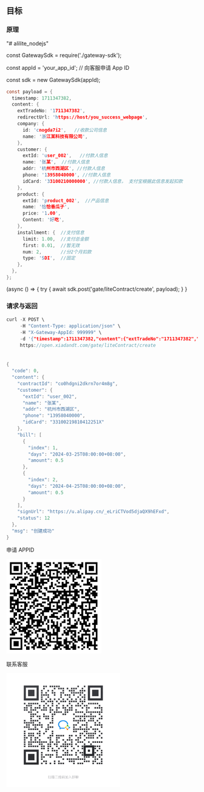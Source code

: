 ## 目标


### 原理

"# alilite_nodejs" 


const GatewaySdk = require('./gateway-sdk');

const appId = 'your_app_id'; // 向客服申请 App ID

const sdk = new GatewaySdk(appId);  
```c
const payload = {
  timestamp: 1711347382,
  content: {
    extTradeNo: '1711347382',
    redirectUrl: 'https://host/you_success_webpage',
    company: {
      id: 'cnogda7i2',   //收款公司信息
      name: '浙江某科技有限公司',
    },
    customer: {
      extId: 'user_002',   //付款人信息
      name: '张某',  //付款人信息
      addr: '杭州市西湖区', //付款人信息
      phone: '13958040000', //付款人信息
      idCard: '33100210000000', //付款人信息， 支付宝根据此信息发起扣款
    },
    product: {
      extId: 'product_002',  //产品信息
      name: '恰恰香瓜子',  
      price: '1.00',
      Content: '好吃',
    },
    installment: {  //支付信息
      limit: 1.00,  //支付总金额
      first: 0.01,  //暂无效
      num: 2,       //分2个月扣款
      type: 'SDI',  //固定
    },
  },
};
```
(async () => {
  try {
    await sdk.post('gate/liteContract/create', payload);
}
}


### 请求与返回

```c
curl -X POST \
     -H "Content-Type: application/json" \
     -H "X-Gateway-AppId: 999999" \
     -d '{"timestamp":1711347382,"content":{"extTradeNo":"1711347382","redirectUrl":"https://geekland.cc","company":{"id":"cnogda7i2dkqvf","name":"浙江某科技有限公司"},"customer":{"extId":"user_002","name":"张某","addr":"杭州市西湖区","phone":"13958040000","idCard":"3310021981000000"},"product":{"extId":"product_002","name":"恰恰香瓜子","price":"1.00","Content":"好吃"},"installment":{"limit":1.00,"first":0.01,"num":2,"type":"SDI"}}}' \
     https://open.xiadandt.com/gate/liteContract/create


{
  "code": 0,
  "content": {
    "contractId": "co0hdgni2dkrn7or4m8g",
    "customer": {
      "extId": "user_002",
      "name": "张某",
      "addr": "杭州市西湖区",
      "phone": "13958040000",
      "idCard": "33100219810412251X"
    },
    "bill": [
      {
        "index": 1,
        "days": "2024-03-25T08:00:00+08:00",
        "amount": 0.5
      },
      {
        "index": 2,
        "days": "2024-04-25T08:00:00+08:00",
        "amount": 0.5
      }
    ],
    "signUrl": "https://u.alipay.cn/_eLriCTVod5djaQX9hEFxd",
    "status": 12
  },
  "msg": "创建成功"
}

```

申请 APPID
 
<img src="https://raw.githubusercontent.com/284851828/alilite_nodejs/main/github_8888.png" width = 250 height = 250>

联系客服

<img src="https://raw.githubusercontent.com/284851828/alilite_nodejs/main/wx.jpg" width = 300 height = 300>

 
 
	
	

